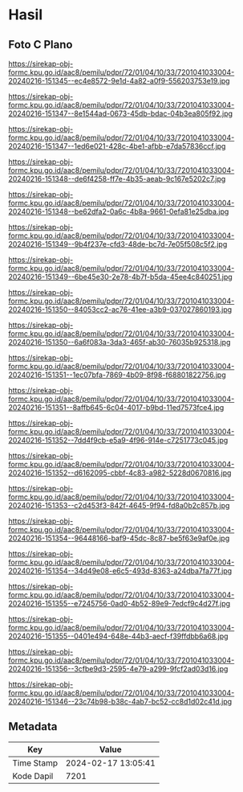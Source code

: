 # Hasil

## Foto C Plano

https://sirekap-obj-formc.kpu.go.id/aac8/pemilu/pdpr/72/01/04/10/33/7201041033004-20240216-151345--ec4e8572-9e1d-4a82-a0f9-556203753e19.jpg

https://sirekap-obj-formc.kpu.go.id/aac8/pemilu/pdpr/72/01/04/10/33/7201041033004-20240216-151347--8e1544ad-0673-45db-bdac-04b3ea805f92.jpg

https://sirekap-obj-formc.kpu.go.id/aac8/pemilu/pdpr/72/01/04/10/33/7201041033004-20240216-151347--1ed6e021-428c-4be1-afbb-e7da57836ccf.jpg

https://sirekap-obj-formc.kpu.go.id/aac8/pemilu/pdpr/72/01/04/10/33/7201041033004-20240216-151348--de6f4258-ff7e-4b35-aeab-9c167e5202c7.jpg

https://sirekap-obj-formc.kpu.go.id/aac8/pemilu/pdpr/72/01/04/10/33/7201041033004-20240216-151348--be62dfa2-0a6c-4b8a-9661-0efa81e25dba.jpg

https://sirekap-obj-formc.kpu.go.id/aac8/pemilu/pdpr/72/01/04/10/33/7201041033004-20240216-151349--9b4f237e-cfd3-48de-bc7d-7e05f508c5f2.jpg

https://sirekap-obj-formc.kpu.go.id/aac8/pemilu/pdpr/72/01/04/10/33/7201041033004-20240216-151349--6be45e30-2e78-4b7f-b5da-45ee4c840251.jpg

https://sirekap-obj-formc.kpu.go.id/aac8/pemilu/pdpr/72/01/04/10/33/7201041033004-20240216-151350--84053cc2-ac76-41ee-a3b9-037027860193.jpg

https://sirekap-obj-formc.kpu.go.id/aac8/pemilu/pdpr/72/01/04/10/33/7201041033004-20240216-151350--6a6f083a-3da3-465f-ab30-76035b925318.jpg

https://sirekap-obj-formc.kpu.go.id/aac8/pemilu/pdpr/72/01/04/10/33/7201041033004-20240216-151351--1ec07bfa-7869-4b09-8f98-f68801822756.jpg

https://sirekap-obj-formc.kpu.go.id/aac8/pemilu/pdpr/72/01/04/10/33/7201041033004-20240216-151351--8affb645-6c04-4017-b9bd-11ed7573fce4.jpg

https://sirekap-obj-formc.kpu.go.id/aac8/pemilu/pdpr/72/01/04/10/33/7201041033004-20240216-151352--7dd4f9cb-e5a9-4f96-914e-c7251773c045.jpg

https://sirekap-obj-formc.kpu.go.id/aac8/pemilu/pdpr/72/01/04/10/33/7201041033004-20240216-151352--d6162095-cbbf-4c83-a982-5228d0670816.jpg

https://sirekap-obj-formc.kpu.go.id/aac8/pemilu/pdpr/72/01/04/10/33/7201041033004-20240216-151353--c2d453f3-842f-4645-9f94-fd8a0b2c857b.jpg

https://sirekap-obj-formc.kpu.go.id/aac8/pemilu/pdpr/72/01/04/10/33/7201041033004-20240216-151354--96448166-baf9-45dc-8c87-be5f63e9af0e.jpg

https://sirekap-obj-formc.kpu.go.id/aac8/pemilu/pdpr/72/01/04/10/33/7201041033004-20240216-151354--34d49e08-e6c5-493d-8363-a24dba7fa77f.jpg

https://sirekap-obj-formc.kpu.go.id/aac8/pemilu/pdpr/72/01/04/10/33/7201041033004-20240216-151355--e7245756-0ad0-4b52-89e9-7edcf9c4d27f.jpg

https://sirekap-obj-formc.kpu.go.id/aac8/pemilu/pdpr/72/01/04/10/33/7201041033004-20240216-151355--0401e494-648e-44b3-aecf-f39ffdbb6a68.jpg

https://sirekap-obj-formc.kpu.go.id/aac8/pemilu/pdpr/72/01/04/10/33/7201041033004-20240216-151356--3cfbe9d3-2595-4e79-a299-9fcf2ad03d16.jpg

https://sirekap-obj-formc.kpu.go.id/aac8/pemilu/pdpr/72/01/04/10/33/7201041033004-20240216-151346--23c74b98-b38c-4ab7-bc52-cc8d1d02c41d.jpg


## Metadata

| Key        | Value               |
| ---------- | ------------------- |
| Time Stamp | 2024-02-17 13:05:41 |
| Kode Dapil | 7201                |



